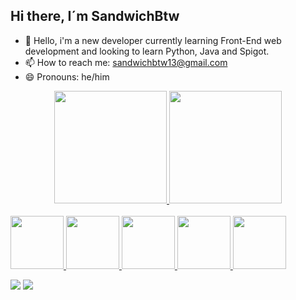## Hi there, I´m SandwichBtw

- 🌱 Hello, i'm a new developer currently learning Front-End web development and looking to learn Python, Java and Spigot.
- 📫 How to reach me: sandwichbtw13@gmail.com
- 😄 Pronouns: he/him


<div align="center">
  <a href="https://github.com/SandwichBtw">
   <!-- [![Sandwich's GitHub stats](https://github-readme-stats.vercel.app/api?username=SandwichBtw)](https://github.com/SandwichBtw/github-readme-stats) -->
  <img height="180em" src="https://github-readme-stats.vercel.app/api?username=SandwichBtw"/>
  <img height="180em" src="https://github-readme-stats.vercel.app/api/top-langs/?username=SandwichBtw"/>
    
</div>

<div style="display: inline_block"><br>
 <!-- <img align="center" alt="Rafa-Js" height="30" width="40" src="https://raw.githubusercontent.com/devicons/devicon/master/icons/javascript/javascript-plain.svg">
  <img align="center" alt="Rafa-Ts" height="30" width="40" src="https://raw.githubusercontent.com/devicons/devicon/master/icons/typescript/typescript-plain.svg">
  <img align="center" alt="Rafa-React" height="30" width="40" src="https://raw.githubusercontent.com/devicons/devicon/master/icons/react/react-original.svg"> -->
  
<img src="https://cdn.jsdelivr.net/gh/devicons/devicon/icons/html5/html5-original.svg" height="85" />
<img src="https://cdn.jsdelivr.net/gh/devicons/devicon/icons/css3/css3-original.svg" height="85" />
<img src="https://cdn.jsdelivr.net/gh/devicons/devicon/icons/javascript/javascript-original.svg" height="85" />
<img src="https://cdn.jsdelivr.net/gh/devicons/devicon/icons/python/python-original.svg" height="85" />
<img src="https://cdn.jsdelivr.net/gh/devicons/devicon/icons/java/java-original.svg" height="85" />

<div> 

 <a href="https://discordapp.com/users/SandwichBtw" target="_blank"><img src="https://img.shields.io/badge/Discord-7289DA?style=for-the-badge&logo=discord&logoColor=white" target="_blank"></a> 
  <a href = "mailto:sandwichbtw13@gmail.com"><img src="https://img.shields.io/badge/-Gmail-%23333?style=for-the-badge&logo=gmail&logoColor=white" target="_blank"></a>
  <br>
  
</div>
<div>

</div>
